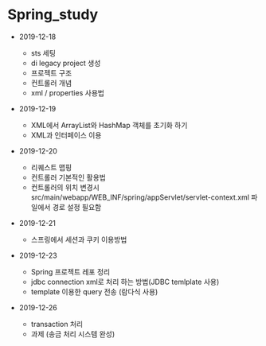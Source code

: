 # Spring_study

* 2019-12-18
	- sts 세팅
	- di legacy project 생성
	- 프로젝트 구조
	- 컨트롤러 개념
	- xml / properties 사용법

* 2019-12-19
	- XML에서 ArrayList와 HashMap 객체를 초기화 하기
	- XML과 인터페이스 이용

* 2019-12-20
 	- 리퀘스트 맵핑
 	- 컨트롤러 기본적인 활용법
 	- 컨트롤러의 위치 변경시
  	src/main/webapp/WEB_INF/spring/appServlet/servlet-context.xml 파일에서 경로 설정 필요함

* 2019-12-21
  	- 스프링에서 세션과 쿠키 이용방법

* 2019-12-23
	- Spring 프로젝트 레포 정리
  	- jdbc connection xml로 처리 하는 방법(JDBC temlplate 사용)
  	- template 이용한 query 전송 (람다식 사용)
* 2019-12-26
	- transaction 처리
	- 과제 (송금 처리 시스템 완성)

